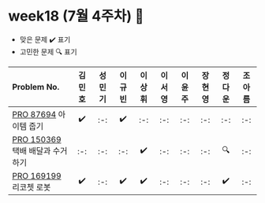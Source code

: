 # week18 (7월 4주차) :pencil:

- 맞은 문제 :heavy_check_mark: 표기
- 고민한 문제 :mag: 표기

| Problem No. | 김민호 | 성민기 | 이규빈 | 이상휘 | 이서영 | 이윤주 | 장현영 | 정다운 | 조아름 | 
| :---------- | :----: | :----: | :----: | :----: | :----: | :----: | :----: | :----: | :----: |
| [PRO 87694](https://school.programmers.co.kr/learn/courses/30/lessons/87694) 아이템 줍기 |   :heavy_check_mark:   |   :-:   |   :heavy_check_mark:   |   :-:   |   :-:   | :-:   |   :-:   |   :-:   |   :-:   |
| [PRO 150369](https://school.programmers.co.kr/learn/courses/30/lessons/150369) 택배 배달과 수거하기 |   :-:   |   :-:   |   :-:   |   :heavy_check_mark:   |   :-:   |   :-:  |   :-:   |   :mag:   |   :-:   |
| [PRO 169199](https://school.programmers.co.kr/learn/courses/30/lessons/169199) 리코쳇 로봇 |   :heavy_check_mark:   |   :-:   |  :heavy_check_mark:   |   :heavy_check_mark:   |   :-:   |  :-:   |  :-:    |   :heavy_check_mark:   |   :-:   |

